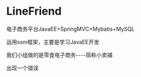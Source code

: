 # LineFriend
电子商务平台JavaEE+SpringMVC+Mybatis+MySQL

运用ssm框架，主要是学习JavaEE开发

我们小组做的是零食电子商务----简称小卖铺

出现一个错误


